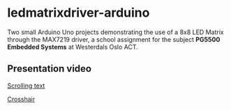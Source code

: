 # ledmatrixdriver-arduino

Two small Arduino Uno projects demonstrating the use of a 8x8 LED Matrix through the MAX7219 driver, a school assignment for the subject **PG5500 Embedded Systems** at Westerdals Oslo ACT.

## Presentation video

[Scrolling text](https://youtu.be/-zN9R0U_DIM)

[Crosshair](https://youtu.be/B9UylT_uCOc)